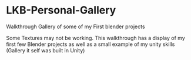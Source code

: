 # LKB-Personal-Gallery
Walkthrough Gallery of some of my First blender projects

Some Textures may not be working. 
This walkthrough has a display of my first few Blender projects as well as a small example of my unity skills 
(Gallery it self was built in Unity)
